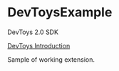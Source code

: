 # DevToysExample

DevToys 2.0 SDK 

[DevToys Introduction](https://devtoys.app/doc/articles/introduction.html)

Sample of working extension.
